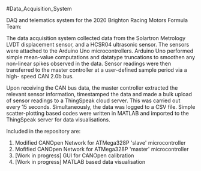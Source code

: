 #Data_Acquisition_System 

DAQ and telematics system for the 2020 Brighton Racing Motors Formula Team:

The data acquisition system collected data from the Solartron Metrology LVDT displacement sensor, and a HCSR04 ultrasonic sensor. The sensors were attached to the Arduino Uno microcontrollers. Arduino Uno performed simple mean-value computations and datatype truncations to smoothen any non-linear spikes observed in the data. Sensor readings were then transferred to the master controller at a user-defined sample period via a high- speed CAN 2.0b bus.

Upon receiving the CAN bus data, the master controller extracted the relevant sensor information, timestamped the data and made a bulk upload of sensor readings to a ThingSpeak cloud server. This was carried out every 15 seconds. Simultaneously, the data was logged to a CSV file. Simple scatter-plotting based codes were written in MATLAB and imported to the ThingSpeak server for data visualisations.

Included in the repository are:
1. Modified CANOpen Network for ATMega328P 'slave' microcontroller
2. Mofified CANOpen Network for ATMega328P 'master' microcontroller
3. [Work in progress] GUI for CANOpen calibration
4. [Work in progress] MATLAB based data visualisation


